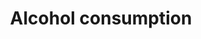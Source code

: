 ---
title: Alcohol consumption
longTitle: 'Alcohol consumption'
tags:
- gccommon
relatedTerm:
- "[[Alcoholism Alcoholic beverages Alcohol education]]"
use:
- "[[Alcohol drinking Alcohol use Alcoholic beverage co]]"
---